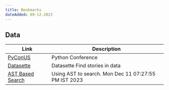 ```yaml
---
title: Bookmarks
dateAdded: 09-12-2023
---
```


## Data 
| Link                                        | Description       |
| ------------------------------------------- | ----------------- |
| [PyConUS](https://www.youtube.com/@PyConUS) | Python Conference |
| [Datasette](https://datasette.io/) |  Datasette Find stories in data|
| [AST Based Search](https://github.com/ast-grep/ast-grep) |   Using AST to search.  Mon Dec 11 07:27:55 PM IST 2023 |


